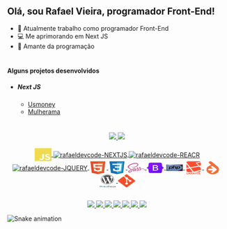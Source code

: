 ## Olá, sou Rafael Vieira, programador Front-End!

- 👀 Atualmente trabalho como programador Front-End
- 💻 Me aprimorando em Next JS
- 💞️ Amante da programação
#

#### Alguns projetos desenvolvidos
- ##### Next JS
  - [Usmoney](https://usmoney.com.br/)
  - [Mulherama](https://www.mulherama.com.br/)
#

<div align="center">
  <a href="https://github.com/rafaeldevcode">
  <img height="180em" src="https://github-readme-stats.vercel.app/api?username=rafaeldevcode&show_icons=true&theme=tokyonight&include_all_commits=true&count_private=true"/>
  <img height="180em" src="https://github-readme-stats.vercel.app/api/top-langs/?username=rafaeldevcode&layout=compact&langs_count=7&theme=tokyonight"/>
</div>
  
<div align="center" style="display: inline_block"><br>
  <img align="center" alt="rafaeldevcode-Js" height="30" width="40" src="https://raw.githubusercontent.com/devicons/devicon/master/icons/javascript/javascript-plain.svg">
  <img align="center" alt="rafaeldevcode-NEXTJS" height="30" width="40" src="https://cdn.jsdelivr.net/gh/devicons/devicon/icons/nextjs/nextjs-original.svg">
  <img align="center" alt="rafaeldevcode-REACR" height="30" width="40" src="https://cdn.jsdelivr.net/gh/devicons/devicon/icons/react/react-original.svg">
  <img align="center" alt="rafaeldevcode-JQUERY" height="30" width="40" src="https://cdn.jsdelivr.net/gh/devicons/devicon/icons/jquery/jquery-original.svg">
  <img align="center" alt="rafaeldevcode-HTML" height="30" width="40" src="https://raw.githubusercontent.com/devicons/devicon/master/icons/html5/html5-original.svg">
  <img align="center" alt="rafaeldevcode-CSS" height="30" width="40" src="https://raw.githubusercontent.com/devicons/devicon/master/icons/css3/css3-original.svg">
  <img align="center" alt="rafaeldevcode-SASS" height="30" width="40" src="https://raw.githubusercontent.com/devicons/devicon/master/icons/sass/sass-original.svg">
  <img align="center" alt="rafaeldevcode-BOOTSTRAP" height="30" width="40" src="https://raw.githubusercontent.com/devicons/devicon/master/icons/bootstrap/bootstrap-original.svg">
  <img align="center" alt="rafaeldevcode-PHP" height="30" width="40" src="https://raw.githubusercontent.com/devicons/devicon/master/icons/php/php-original.svg">
  <img align="center" alt="rafaeldevcode-LARAVEL" height="30" width="40" src="https://raw.githubusercontent.com/devicons/devicon/master/icons/laravel/laravel-plain-wordmark.svg">
  <img align="center" alt="rafaeldevcode-DOCTRINE" height="30" width="40" src="https://raw.githubusercontent.com/devicons/devicon/master/icons/doctrine/doctrine-original.svg">
  <img align="center" alt="rafaeldevcode-WORDPRESS" height="30" width="40" src="https://raw.githubusercontent.com/devicons/devicon/master/icons/wordpress/wordpress-original.svg">
  <img align="center" alt="rafaeldevcode-GIT" height="30" width="40" src="https://raw.githubusercontent.com/devicons/devicon/master/icons/git/git-original.svg">
</div>
  
##
  
<div align="center"> 
  <a href="https://instagram.com/rafaeldevcode" target="_blank">
    <img src="https://img.shields.io/badge/Instagram-E4405F?style=for-the-badge&logo=instagram&logoColor=white" target="_blank">
  </a> 
  <a href="https://www.facebook.com/rafaeldevcode" target="_blank">
    <img src="https://img.shields.io/badge/Facebook-1877F2?style=for-the-badge&logo=facebook&logoColor=white" target="_blank">
  </a>
  <a href="https://twitter.com/RafaelV98486463" target="_blank">
    <img src="https://img.shields.io/badge/Twitter-1DA1F2?style=for-the-badge&logo=twitter&logoColor=white" target="_blank">
  </a>
  <a href="https://www.linkedin.com/in/rafael-vieira-b7061a1b4" target="_blank">
    <img src="https://img.shields.io/badge/-LinkedIn-%230077B5?style=for-the-badge&logo=linkedin&logoColor=white" target="_blank">
  </a> 
  <a href="https://api.whatsapp.com/send?phone=5541991498092&text=Ol%C3%A1%2C%20peguei%20seu%20contato%20atrav%C3%A9s%20do%20site!" target="_blank">
    <img src="https://img.shields.io/badge/WhatsApp-25D366?style=for-the-badge&logo=whatsapp&logoColor=white" target="_blank">
  </a> 
  <a href = "mailto:rafaeldevcode@gmail.com">
    <img src="https://img.shields.io/badge/Gmail-D14836?style=for-the-badge&logo=gmail&logoColor=white" target="_blank">
  </a>
  <a href = "https://rafaeldevcode.ml">
    <img src="https://img.shields.io/badge/dev.to-0A0A0A?style=for-the-badge&logo=dev.to&logoColor=white" target="_blank">
  </a>
</div>
  
  ![Snake animation](https://github.com/rafaeldevcode/rafaeldevcode/blob/output/github-contribution-grid-snake.svg)
